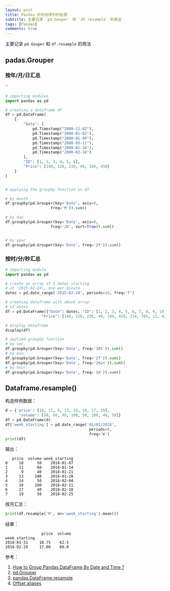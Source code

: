 ```yaml
---
layout: post
title: Pandas 中时间序列的处理 
subtitle: 主要记录 `pd.Gouper` 和 `df.resample` 的用法
tags: [Pandas]
comments: true
---
```


主要记录 `pd.Gouper` 和 `df.resample` 的用法

## padas.Grouper

### 按年/月/日汇总
``
```python
# importing modules
import pandas as pd

# creating a dataframe df
df = pd.DataFrame(
	{
		"Date": [
			pd.Timestamp("2000-11-02"),
			pd.Timestamp("2000-01-02"),
			pd.Timestamp("2000-01-09"),
			pd.Timestamp("2000-03-11"),
			pd.Timestamp("2000-01-26"),
			pd.Timestamp("2000-02-16")
		],
		"ID": [1, 2, 3, 4, 5, 6],
		"Price": [140, 120, 230, 40, 100, 450]
	}
)


# applying the groupby function on df

# by month
df.groupby(pd.Grouper(key='Date', axis=0,
					freq='M')).sum()

# by day
df.groupby(pd.Grouper(key='Date', axis=0,
					freq='2D', sort=True)).sum()


# by year
df.groupby(pd.Grouper(key='Date', freq='2Y')).sum()

```

### 按时/分/秒汇总

```python
# importing module
import pandas as pd

# create an array of 5 dates starting
# at '2015-02-24', one per minute
dates = pd.date_range('2015-02-24', periods=10, freq='T')

# creating dataframe with above array
# of dates
df = pd.DataFrame({"Date": dates, "ID": [1, 2, 3, 4, 5, 6, 7, 8, 9, 10],
				"Price": [140, 120, 230, 40, 100, 450, 234, 785, 12, 42]})

# display dataframe
display(df)

# applied groupby function
# by sec.
df.groupby(pd.Grouper(key='Date', freq='30S')).sum()
# by min.
df.groupby(pd.Grouper(key='Date', freq='2T')).sum()
df.groupby(pd.Grouper(key='Date', freq='2min')).sum()
# by hour
df.groupby(pd.Grouper(key='Date', freq='1H')).sum()

```


## Dataframe.resample()

构造样例数据：

```python
d = {'price': [10, 11, 9, 13, 14, 18, 17, 19],
      'volume': [50, 60, 40, 100, 50, 100, 40, 50]}
df = pd.DataFrame(d)
df['week_starting'] = pd.date_range('01/01/2018',
                                     periods=8,
                                     freq='W')
print(df)
```

输出：

```text
   price  volume week_starting
0     10      50    2018-01-07
1     11      60    2018-01-14
2      9      40    2018-01-21
3     13     100    2018-01-28
4     14      50    2018-02-04
5     18     100    2018-02-11
6     17      40    2018-02-18
7     19      50    2018-02-25
```

按月汇总：

```python
print(df.resample('M', on='week_starting').mean())
```

结果：

```text
				price  volume
week_starting
2018-01-31     10.75    62.5
2018-02-28     17.00    60.0
```

参考：
1. [How to Group Pandas DataFrame By Date and Time ?](https://www.geeksforgeeks.org/how-to-group-pandas-dataframe-by-date-and-time/)
2. [pd.Grouper](https://pandas.pydata.org/pandas-docs/stable/reference/api/pandas.Grouper.html?highlight=pd%20grouper)
3. [pandas.DataFrame.resample](https://pandas.pydata.org/pandas-docs/stable/reference/api/pandas.DataFrame.resample.html?highlight=resample#pandas.DataFrame.resample)
4. [Offset aliases](https://pandas.pydata.org/pandas-docs/stable/user_guide/timeseries.html#offset-aliases)

